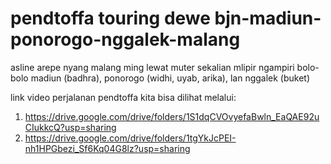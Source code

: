 # pendtoffa touring dewe bjn-madiun-ponorogo-nggalek-malang
 asline arepe nyang malang ming lewat muter sekalian mlipir ngampiri bolo-bolo madiun (badhra), ponorogo (widhi, uyab, arika), lan nggalek (buket)

link video perjalanan pendtoffa kita bisa dilihat melalui:
1. https://drive.google.com/drive/folders/1S1dqCVOvyefaBwln_EaQAE92uCIukkcQ?usp=sharing
2. https://drive.google.com/drive/folders/1tgYkJcPEI-nh1HPGbezi_Sf6Kq04G8lz?usp=sharing
